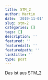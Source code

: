 ```yaml
---
title: STM_2
author: Martin
date: '2019-11-01'
slug: stm-2
categories: []
tags: []
description: ''
featured: ''
featuredalt: ''
featuredpath: ''
linktitle: ''
type: post
---
```


Das ist aus STM_2